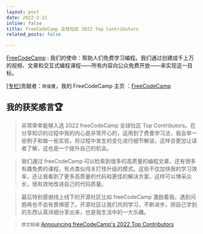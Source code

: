 ```yaml
---
layout: post
date: 2022-3-11 
inline: false
title: freeCodeCamp 全球社区 2022 Top Contributors
related_posts: false

---
```


[FreeCodeCamp](https://www.freecodecamp.org/chinese) : 我们的使命：帮助人们免费学习编程。我们通过创建成千上万的视频、文章和交互式编程课程——所有内容向公众免费开放——来实现这一目标。



[[专栏]](https://www.freecodecamp.org/chinese/news)贡献者：`陈俊雁`，我的 FreeCodeCamp 主页 ：[FreeCodeCamp](https://www.freecodecamp.org/chinese/news/author/chen/)

## 我的获奖感言🏆

> 非常荣幸能够入选 2022 freeCodeCamp 全球社区 Top Contributors。在分享知识的过程中我的内心是非常开心的，运用到了费曼学习法，我会举一些例子和做一些实验，将过程中发生的变化进行细节解说，这样会更加让读者了解，这也是一个提升自己的机会。

> 我们通过 freeCodeCamp 可以检索到很多的高质量的编程文章，还有很多有趣免费的课程，有点类似闯关打怪升级的模式。这些不仅加快我的学习效率，还让我看到了更多高质量的代码和更佳的解决方案，这样可以博采众长，很有效地改进自己的代码质量。

> 最后特别感谢线上线下的开源社区比如 freeCodeCamp 激励着我，遇到问题再也不会有畏惧感了。开源社区让我们共同学习，不断进步。把自己学到的东西认真详细分享出来，也是我生活中的一大乐趣。

> `原文链接`:[Announcing freeCodeCamp's 2022 Top Contributors](https://www.freecodecamp.org/news/freecodecamp-2022-top-contributors/)
